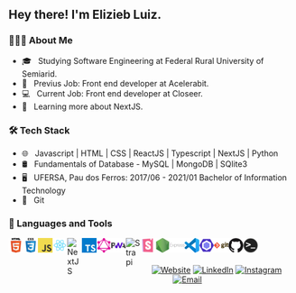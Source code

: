 <h2> Hey there! I'm Elizieb Luiz.</h2>

<h3> 👨🏻‍💻 About Me </h3>

- 🎓 &nbsp; Studying Software Engineering at Federal Rural University of Semiarid.
- 👊 &nbsp; Previus Job: Front end developer at Acelerabit.
- 💻 &nbsp; Current Job: Front end developer at Closeer.
- 📘 &nbsp; Learning more about NextJS.

<h3>🛠 Tech Stack</h3>

- 🌐 &nbsp; Javascript | HTML | CSS | ReactJS | Typescript | NextJS | Python
- 🛢 &nbsp; Fundamentals of Database - MySQL | MongoDB | SQlite3
- 🖥 &nbsp; UFERSA, Pau dos Ferros: 2017/06 - 2021/01 Bachelor of Information Technology
- 🔧 &nbsp; Git

<h3>👾 Languages and Tools</h3>

<img align="left" alt="HTML5" width="26px" src="https://raw.githubusercontent.com/github/explore/80688e429a7d4ef2fca1e82350fe8e3517d3494d/topics/html/html.png" />

<img align="left" alt="CSS3" width="26px" src="https://raw.githubusercontent.com/github/explore/80688e429a7d4ef2fca1e82350fe8e3517d3494d/topics/css/css.png" />

<img align="left" alt="JavaScript" width="26px" src="https://raw.githubusercontent.com/github/explore/80688e429a7d4ef2fca1e82350fe8e3517d3494d/topics/javascript/javascript.png" />

<img align="left" alt="React" width="26px" src="https://raw.githubusercontent.com/github/explore/80688e429a7d4ef2fca1e82350fe8e3517d3494d/topics/react/react.png" />

<img align="left" alt="NextJS" width="26px" src="https://camo.githubusercontent.com/92ec9eb7eeab7db4f5919e3205918918c42e6772562afb4112a2909c1aaaa875/68747470733a2f2f6173736574732e76657263656c2e636f6d2f696d6167652f75706c6f61642f76313630373535343338352f7265706f7369746f726965732f6e6578742d6a732f6e6578742d6c6f676f2e706e67" />


<img align="left" alt="Typescript" width="26px" src="https://raw.githubusercontent.com/github/explore/80688e429a7d4ef2fca1e82350fe8e3517d3494d/topics/typescript/typescript.png" />

<img align="left" alt="GraphQL" width="26px" src="https://raw.githubusercontent.com/github/explore/5c058a388828bb5fde0bcafd4bc867b5bb3f26f3/topics/graphql/graphql.png" />

<img align="left" alt="PWA" width="26px" src="https://raw.githubusercontent.com/github/explore/80688e429a7d4ef2fca1e82350fe8e3517d3494d/topics/pwa/pwa.png" />

<img align="left" alt="Strapi" width="26px" src="https://avatars3.githubusercontent.com/u/19872173?s=200&v=4" />

<img align="left" alt="Storybook" width="26px" src="https://raw.githubusercontent.com/github/explore/80688e429a7d4ef2fca1e82350fe8e3517d3494d/topics/storybook/storybook.png" />

<img align="left" alt="Node.js" width="26px" src="https://raw.githubusercontent.com/github/explore/80688e429a7d4ef2fca1e82350fe8e3517d3494d/topics/nodejs/nodejs.png" />

<img align="left" alt="Express.js" width="26px" src="https://raw.githubusercontent.com/github/explore/80688e429a7d4ef2fca1e82350fe8e3517d3494d/topics/express/express.png" />

<img align="left" alt="Visual Studio Code" width="26px" src="https://raw.githubusercontent.com/github/explore/80688e429a7d4ef2fca1e82350fe8e3517d3494d/topics/visual-studio-code/visual-studio-code.png" />

<img align="left" alt="EsLint" width="26px" src="https://raw.githubusercontent.com/github/explore/80688e429a7d4ef2fca1e82350fe8e3517d3494d/topics/eslint/eslint.png" />


<img align="left" alt="Git" width="26px" src="https://raw.githubusercontent.com/github/explore/80688e429a7d4ef2fca1e82350fe8e3517d3494d/topics/git/git.png" />

<img align="left" alt="GitHub" width="26px" src="https://raw.githubusercontent.com/github/explore/78df643247d429f6cc873026c0622819ad797942/topics/github/github.png" />

<img align="left" alt="Shell" width="26px" src="https://raw.githubusercontent.com/github/explore/80688e429a7d4ef2fca1e82350fe8e3517d3494d/topics/terminal/terminal.png" />

<br/>
<br/>

<p align="center">
<a href="https://eliziebluiz.netlify.app/"><img alt="Website" src="https://img.shields.io/badge/Website-eliziebluiz-blue?style=flat-square&logo=google-chrome"></a>
<a href="https://www.linkedin.com/in/elizieb-luiz-798994183/"><img alt="LinkedIn" src="https://img.shields.io/badge/LinkedIn-eliziebluiz-blue?style=flat-square&logo=linkedin"></a>
<a href="https://www.instagram.com/manno_eu"><img alt="Instagram" src="https://img.shields.io/badge/Instagram-eliziebluiz-blue?style=flat-square&logo=instagram"></a>
<a href="mailto:elizieb.l3@gmail.com"><img alt="Email" src="https://img.shields.io/badge/Email-elizieb.l3@gmail.com-blue?style=flat-square&logo=gmail"></a>
</p>
